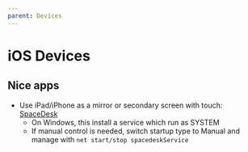 ```yaml
---
parent: Devices
---
```


# iOS Devices

## Nice apps

* Use iPad/iPhone as a mirror or secondary screen with touch: [SpaceDesk](https://spacedesk.net/)
    * On Windows, this install a service which run as SYSTEM
    * If manual control is needed, switch startup type to Manual and manage with `net start/stop spacedeskService`
